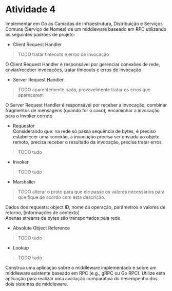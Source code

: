 # Atividade 4

Implementar em Go as Camadas de Infraestrutura, Distribuição e Serviços Comuns (Serviço de Nomes) de um middleware baseado em RPC utilizando os seguintes padrões de projeto:

- Client Request Handler
> TODO tratar timeouts e erros de invocação

O Client Request Handler é responsável por gerenciar conexões de rede, enviar/receber invocações, tratar timeouts e erros de
invocação

- Server Request Handler<br>
> TODO aparentemente nada, provavelmente tratar os erros que aparecerem

O Server Request Handler é responsável por receber a invocação, combinar fragmentos de mensagens (quando for o caso), encaminhar a invocação para o Invoker correto

- Requestor<br>
Considerando que: na rede só passa sequência de bytes, é
preciso estabelecer uma conexão, a invocação precisa ser enviada
ao objeto remoto, precisa receber o resultado da invocação,
precisa tratar erros
> TODO tudo

- Invoker
> TODO tudo

- Marshaller
> TODO alterar o proto para que ele passe os valores necessários para que fique de acordo com esta descrição.

Dados dos requests: object ID, nome da operação, parâmetros e valores de retorno, [informações de contexto]<br>
Apenas streams de bytes são transportados pela rede

- Absolute Object Reference
> TODO tudo

- Lookup
> TODO tudo

Construa uma aplicação sobre o middleware implementado e sobre um middleware existente baseado em RPC (e.g., gRPC ou Go RPC). Utilize esta aplicação para realizar uma avaliação comparativa do desempenho dos dois sistemas de middleware.
